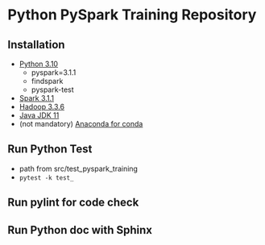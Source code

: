 # Python PySpark Training Repository

## Installation
   - [Python 3.10](https://www.python.org/downloads/)
     - pyspark=3.1.1
     - findspark
     - pyspark-test
   - [Spark 3.1.1](https://spark.apache.org/downloads.html)
   - [Hadoop 3.3.6](https://hadoop.apache.org/releases.html)
   - [Java JDK 11](https://www.oracle.com/java/technologies/downloads/#java11)
   - (not mandatory) [Anaconda for conda](https://www.anaconda.com/download/) 

## Run Python Test
   - path from src/test_pyspark_training
   - `pytest -k test_`

## Run pylint for code check
     

## Run Python doc with Sphinx
